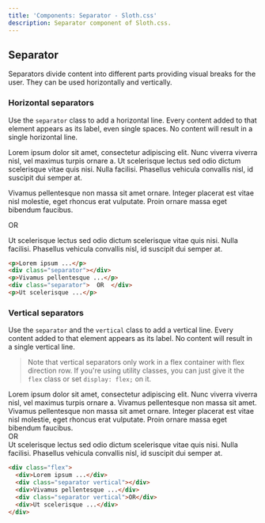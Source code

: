 ```yaml
---
title: 'Components: Separator - Sloth.css'
description: Separator component of Sloth.css.
---
```


## Separator

Separators divide content into different parts providing visual breaks for the user. They can be used horizontally and vertically.

### Horizontal separators

Use the `separator` class to add a horizontal line. Every content added to that element appears as its label, even single spaces. No content will result in a single horizontal line.

<div class="demo">
  <div class="max-w-screen-xs text-center">
    <p>Lorem ipsum dolor sit amet, consectetur adipiscing elit. Nunc viverra viverra nisl, vel maximus turpis ornare a. Ut scelerisque lectus sed odio dictum scelerisque vitae quis nisi. Nulla facilisi. Phasellus vehicula convallis nisl, id suscipit dui semper at.</p>
    <div class="separator"></div>
    <p>Vivamus pellentesque non massa sit amet ornare. Integer placerat est vitae nisl molestie, eget rhoncus erat vulputate. Proin ornare massa eget bibendum faucibus.</p>
    <div class="separator">  OR  </div>
    <p>Ut scelerisque lectus sed odio dictum scelerisque vitae quis nisi. Nulla facilisi. Phasellus vehicula convallis nisl, id suscipit dui semper at.</p>
  </div>
</div>

```html
<p>Lorem ipsum ...</p>
<div class="separator"></div>
<p>Vivamus pellentesque ...</p>
<div class="separator">  OR  </div>
<p>Ut scelerisque ...</p>
```

### Vertical separators

Use the `separator` and the `vertical` class to add a vertical line. Every content added to that element appears as its label. No content will result in a single vertical line.

> Note that vertical separators only work in a flex container with flex direction row. If you're using utility classes, you can just give it the `flex` class or set `display: flex;` on it.

<div class="demo">
  <div class="max-w-screen-md flex">
    <div>Lorem ipsum dolor sit amet, consectetur adipiscing elit. Nunc viverra viverra nisl, vel maximus turpis ornare a. Vivamus pellentesque non massa sit amet.</div>
    <div class="separator vertical"></div>
    <div>Vivamus pellentesque non massa sit amet ornare. Integer placerat est vitae nisl molestie, eget rhoncus erat vulputate. Proin ornare massa eget bibendum faucibus.</div>
    <div class="separator vertical">OR</div>
    <div>Ut scelerisque lectus sed odio dictum scelerisque vitae quis nisi. Nulla facilisi. Phasellus vehicula convallis nisl, id suscipit dui semper at.</div>
  </div>
</div>

```html
<div class="flex">
  <div>Lorem ipsum ...</div>
  <div class="separator vertical"></div>
  <div>Vivamus pellentesque ...</div>
  <div class="separator vertical">OR</div>
  <div>Ut scelerisque ...</div>
</div>
```

